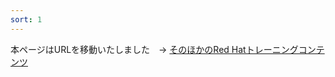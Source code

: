 ```yaml
---
sort: 1
---
```


本ページはURLを移動いたしました　→ [そのほかのRed Hatトレーニングコンテンツ](https://kaitoinaba.github.io/rh-open-renew/offering/others.html)

